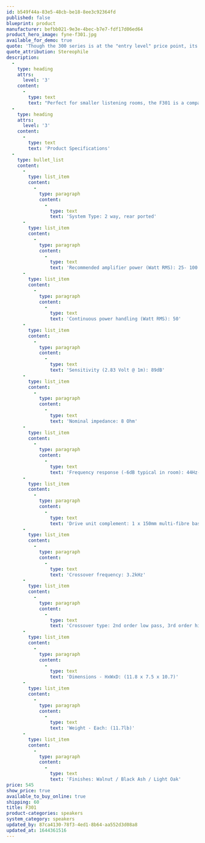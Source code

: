 ```yaml
---
id: b549f44a-83e5-48cb-be18-8ee3c92364fd
published: false
blueprint: product
manufacturer: befbb021-9e3e-4bec-b7e7-fdf17d06ed64
product_hero_image: fyne-f301.jpg
available_for_demo: true
quote: 'Though the 300 series is at the "entry level" price point, its performance is anything but. For those looking for a sub-$500 pair of stand-mount speakers that sound like you paid four figures for, the Fyne F301 are a great choice.'
quote_attribution: Stereophile
description:
  -
    type: heading
    attrs:
      level: '3'
    content:
      -
        type: text
        text: "Perfect for smaller listening rooms, the F301 is a compact, stand-mount or bookshelf loudspeaker offering outstanding flexibility and class leading performance. As a front stereo pair, the F301 excels at delivering dynamic bass and the musical articulation of more expensive designs. Its high current handling is equally at home in home theatre systems where the F301's easy to drive nature and deep bass punch are compatible with a wide range of AV amplifiers and receivers.\_\_"
  -
    type: heading
    attrs:
      level: '3'
    content:
      -
        type: text
        text: 'Product Specifications'
  -
    type: bullet_list
    content:
      -
        type: list_item
        content:
          -
            type: paragraph
            content:
              -
                type: text
                text: 'System Type: 2 way, rear ported'
      -
        type: list_item
        content:
          -
            type: paragraph
            content:
              -
                type: text
                text: 'Recommended amplifier power (Watt RMS): 25- 100'
      -
        type: list_item
        content:
          -
            type: paragraph
            content:
              -
                type: text
                text: 'Continuous power handling (Watt RMS): 50'
      -
        type: list_item
        content:
          -
            type: paragraph
            content:
              -
                type: text
                text: 'Sensitivity (2.83 Volt @ 1m): 89dB'
      -
        type: list_item
        content:
          -
            type: paragraph
            content:
              -
                type: text
                text: 'Nominal impedance: 8 Ohm'
      -
        type: list_item
        content:
          -
            type: paragraph
            content:
              -
                type: text
                text: 'Frequency response (-6dB typical in room): 44Hz- 28kHz'
      -
        type: list_item
        content:
          -
            type: paragraph
            content:
              -
                type: text
                text: 'Drive unit complement: 1 x 150mm multi-fibre bass/ mid 1 x 25mm polyester dome tweeter'
      -
        type: list_item
        content:
          -
            type: paragraph
            content:
              -
                type: text
                text: 'Crossover frequency: 3.2kHz'
      -
        type: list_item
        content:
          -
            type: paragraph
            content:
              -
                type: text
                text: 'Crossover type: 2nd order low pass, 3rd order high pass'
      -
        type: list_item
        content:
          -
            type: paragraph
            content:
              -
                type: text
                text: 'Dimensions - HxWxD: (11.8 x 7.5 x 10.7)'
      -
        type: list_item
        content:
          -
            type: paragraph
            content:
              -
                type: text
                text: 'Weight - Each: (11.7lb)'
      -
        type: list_item
        content:
          -
            type: paragraph
            content:
              -
                type: text
                text: 'Finishes: Walnut / Black Ash / Light Oak'
price: 545
show_price: true
available_to_buy_online: true
shipping: 60
title: F301
product-categories: speakers
system_category: speakers
updated_by: 87ca4130-78f3-4ed1-8b64-aa552d3d08a8
updated_at: 1644361516
---
```


